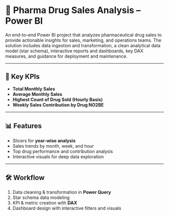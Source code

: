 # 💊 Pharma Drug Sales Analysis – Power BI

An end-to-end Power BI project that analyzes pharmaceutical drug sales to provide actionable insights for sales, marketing, and operations teams. The solution includes data ingestion and transformation, a clean analytical data model (star schema), interactive reports and dashboards, key DAX measures, and guidance for deployment and maintenance.


---

## 📌 Key KPIs
- **Total Monthly Sales**
- **Average Monthly Sales**
- **Highest Count of Drug Sold (Hourly Basis)**
- **Weekly Sales Contribution by Drug NO2BE**

---

## 📊 Features
- Slicers for **year-wise analysis**
- Sales trends by month, week, and hour
- Top drug performance and contribution analysis
- Interactive visuals for deep data exploration

---

## 🛠 Workflow
1. Data cleaning & transformation in **Power Query**
2. Star schema data modeling
3. KPI & metric creation with **DAX**
4. Dashboard design with interactive filters and visuals


